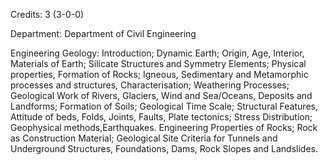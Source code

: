 Credits: 3 (3-0-0)

Department: Department of Civil Engineering

Engineering Geology: Introduction; Dynamic Earth; Origin, Age, Interior, Materials of Earth; Silicate Structures and Symmetry Elements; Physical properties, Formation of Rocks; Igneous, Sedimentary and Metamorphic processes and structures, Characterisation; Weathering Processes; Geological Work of Rivers, Glaciers, Wind and Sea/Oceans, Deposits and Landforms; Formation of Soils; Geological Time Scale; Structural Features, Attitude of beds, Folds, Joints, Faults, Plate tectonics; Stress Distribution; Geophysical methods,Earthquakes. Engineering Properties of Rocks; Rock as Construction Material; Geological Site Criteria for Tunnels and Underground Structures, Foundations, Dams, Rock Slopes and Landslides.